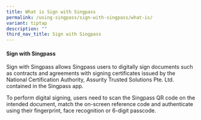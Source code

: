 ```yaml
---
title: What is Sign with Singpass
permalink: /using-singpass/sign-with-singpass/what-is/
variant: tiptap
description: ""
third_nav_title: Sign with Singpass
---
```

<h4>Sign with Singpass</h4>
<p>Sign with Singpass allows Singpass users to digitally sign documents such
as contracts and agreements with signing certificates issued by the National
Certification Authority, Assurity Trusted Solutions Pte. Ltd. contained
in the Singpass app.&nbsp;&nbsp;</p>
<p>To perform digital signing, users need to scan the Singpass QR code on
the intended document, match the on-screen reference code and authenticate
using their fingerprint, face recognition or 6-digit passcode.&nbsp;&nbsp;</p>